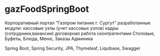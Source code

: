 # gazFoodSpringBoot

Корпоративный портал "Газпром питание г. Сургут"
разработанные модули:
кассовые узлы (учет кассовых узлов)
кадры (сотрудники,вакансии)
договорная работа сконтрагентами
Столовые, Буфеты, Блюда, Меню, Заказы
Админика

Spring Boot, Spring Security, JPA, Thymeleaf, Liquibase, Swagger
